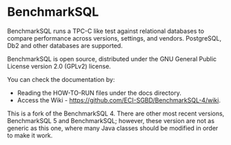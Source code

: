 BenchmarkSQL
============

BenchmarkSQL runs a TPC-C like test against relational databases to compare
performance across versions, settings, and vendors.
PostgreSQL, Db2 and other databases are supported.

BenchmarkSQL is open source, distributed under the GNU General Public License
version 2.0 (GPLv2) license.

You can check the documentation by:

* Reading the HOW-TO-RUN files under the docs directory.
* Access the Wiki - https://github.com/ECI-SGBD/BenchmarkSQL-4/wiki.

This is a fork of the BenchmarkSQL 4.
There are other most recent versions, BenchmarkSQL 5 and BenchmarkSQL;
however, these version are not as generic as this one, where many Java classes
should be modified in order to make it work.
